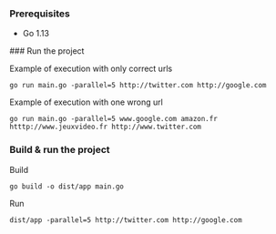 ### Prerequisites
* Go 1.13 

### Run the project

Example of execution with only correct urls
```
go run main.go -parallel=5 http://twitter.com http://google.com
```

Example of execution with one wrong url

```
go run main.go -parallel=5 www.google.com amazon.fr htttp://www.jeuxvideo.fr http://www.twitter.com
```

### Build & run the project

Build 
```
go build -o dist/app main.go
```
Run 
```
dist/app -parallel=5 http://twitter.com http://google.com
```